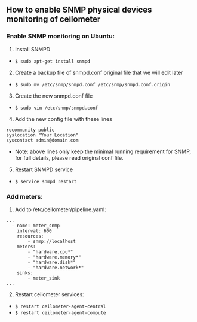 ##  How to enable SNMP physical devices monitoring of ceilometer
### Enable SNMP monitoring on Ubuntu:
1. Install SNMPD
  * `$ sudo apt-get install snmpd`

2. Create a backup file of snmpd.conf original file that we will edit later
  * `$ sudo mv /etc/snmp/snmpd.conf /etc/snmp/snmpd.conf.origin`

3. Create the new snmpd.conf file
  * `$ sudo vim /etc/snmp/snmpd.conf`

4. Add the new config file with these lines
  ```
  rocommunity public
  syslocation "Your Location"
  syscontact admin@domain.com
  ```
  * Note: above lines only keep the minimal running requirement for SNMP, for full details, please read original conf file.

5. Restart SNMPD service
  * `$ service snmpd restart`


### Add meters:
1. Add to /etc/ceilometer/pipeline.yaml:
```
...
  - name: meter_snmp
    interval: 600
    resources:
        - snmp://localhost
    meters:
        - "hardware.cpu*"
        - "hardware.memory*"
        - "hardware.disk*"
        - "hardware.network*"
    sinks:
        - meter_sink
...
```

2. Restart ceilometer services:
  * `$ restart ceilometer-agent-central`
  * `$ restart ceilometer-agent-compute`
